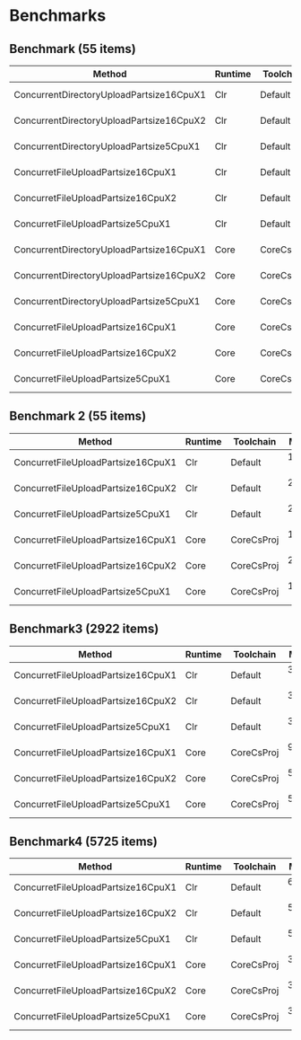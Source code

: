 
# Benchmarks

## Benchmark (55 items)

|                                  Method | Runtime |  Toolchain |       Mean | Error | Scaled |     Gen 0 |     Gen 1 |     Gen 2 |   Allocated |
|----------------------------------------- |-------- |----------- |-----------:|------:|-------:|----------:|----------:|----------:|------------:|
| ConcurrentDirectoryUploadPartsize16CpuX1 |     Clr |    Default | 2,852.9 ms |    NA |   1.00 | 5187.5000 | 5187.5000 | 5187.5000 | 25236.25 KB |
| ConcurrentDirectoryUploadPartsize16CpuX2 |     Clr |    Default | 3,011.1 ms |    NA |   1.06 | 5187.5000 | 5187.5000 | 5187.5000 | 25236.75 KB |
|  ConcurrentDirectoryUploadPartsize5CpuX1 |     Clr |    Default | 2,704.7 ms |    NA |   0.95 | 5187.5000 | 5187.5000 | 5187.5000 | 25232.25 KB |
|       ConcurretFileUploadPartsize16CpuX1 |     Clr |    Default |   454.4 ms |    NA |   0.16 | 4437.5000 | 3625.0000 | 2937.5000 | 25509.56 KB |
|       ConcurretFileUploadPartsize16CpuX2 |     Clr |    Default |   461.0 ms |    NA |   0.16 | 4687.5000 | 3750.0000 | 3062.5000 | 25526.78 KB |
|        ConcurretFileUploadPartsize5CpuX1 |     Clr |    Default |   359.8 ms |    NA |   0.13 | 4625.0000 | 3750.0000 | 3062.5000 | 25617.95 KB |
| ConcurrentDirectoryUploadPartsize16CpuX1 |    Core | CoreCsProj | 3,446.6 ms |    NA |   1.00 | 5187.5000 | 5187.5000 | 5187.5000 |     1.05 KB |
| ConcurrentDirectoryUploadPartsize16CpuX2 |    Core | CoreCsProj | 3,521.6 ms |    NA |   1.02 | 5187.5000 | 5187.5000 | 5187.5000 |     1.05 KB |
|  ConcurrentDirectoryUploadPartsize5CpuX1 |    Core | CoreCsProj | 2,773.9 ms |    NA |   0.80 | 5187.5000 | 5187.5000 | 5187.5000 |     1.05 KB |
|       ConcurretFileUploadPartsize16CpuX1 |    Core | CoreCsProj |   409.0 ms |    NA |   0.12 | 2812.5000 | 2125.0000 | 1562.5000 | 20085.78 KB |
|       ConcurretFileUploadPartsize16CpuX2 |    Core | CoreCsProj |   411.3 ms |    NA |   0.12 | 3000.0000 | 2375.0000 | 1750.0000 | 20086.08 KB |
|        ConcurretFileUploadPartsize5CpuX1 |    Core | CoreCsProj |   256.4 ms |    NA |   0.07 | 2875.0000 | 2312.5000 | 1687.5000 | 20085.62 KB |


## Benchmark 2 (55 items)


|                            Method | Runtime |  Toolchain |     Mean | Error | Scaled |     Gen 0 |     Gen 1 |     Gen 2 | Allocated |
|----------------------------------- |-------- |----------- |---------:|------:|-------:|----------:|----------:|----------:|----------:|
| ConcurretFileUploadPartsize16CpuX1 |     Clr |    Default | 198.8 ms |    NA |   1.00 | 4375.0000 | 3687.5000 | 2750.0000 |  24.94 MB |
| ConcurretFileUploadPartsize16CpuX2 |     Clr |    Default | 241.5 ms |    NA |   1.21 | 4250.0000 | 3500.0000 | 2687.5000 |  24.89 MB |
|  ConcurretFileUploadPartsize5CpuX1 |     Clr |    Default | 240.4 ms |    NA |   1.21 | 4437.5000 | 3500.0000 | 2750.0000 |  24.83 MB |
| ConcurretFileUploadPartsize16CpuX1 |    Core | CoreCsProj | 141.5 ms |    NA |   1.00 | 3375.0000 | 2812.5000 | 2125.0000 |  19.62 MB |
| ConcurretFileUploadPartsize16CpuX2 |    Core | CoreCsProj | 225.3 ms |    NA |   1.59 | 2812.5000 | 2250.0000 | 1625.0000 |  19.62 MB |
|  ConcurretFileUploadPartsize5CpuX1 |    Core | CoreCsProj | 119.3 ms |    NA |   0.84 | 3312.5000 | 2687.5000 | 2125.0000 |  19.62 MB |


## Benchmark3 (2922 items)

|                            Method | Runtime |  Toolchain |    Mean | Error | Scaled |       Gen 0 |       Gen 1 |      Gen 2 |  Allocated |
|----------------------------------- |-------- |----------- |--------:|------:|-------:|------------:|------------:|-----------:|-----------:|
| ConcurretFileUploadPartsize16CpuX1 |     Clr |    Default | 3.293 s |    NA |   1.00 | 153125.0000 |  89437.5000 | 76375.0000 |  1124.4 MB |
| ConcurretFileUploadPartsize16CpuX2 |     Clr |    Default | 3.792 s |    NA |   1.15 | 162312.5000 |  92250.0000 | 79312.5000 |  1125.6 MB |
|  ConcurretFileUploadPartsize5CpuX1 |     Clr |    Default | 3.751 s |    NA |   1.14 | 165875.0000 | 102312.5000 | 90312.5000 | 1128.92 MB |
| ConcurretFileUploadPartsize16CpuX1 |    Core | CoreCsProj | 9.403 s |    NA |   1.00 | 134250.0000 | 105937.5000 | 82625.0000 |  908.25 MB |
| ConcurretFileUploadPartsize16CpuX2 |    Core | CoreCsProj | 5.404 s |    NA |   0.57 | 151687.5000 |  88500.0000 | 77375.0000 |  908.25 MB |
|  ConcurretFileUploadPartsize5CpuX1 |    Core | CoreCsProj | 5.638 s |    NA |   0.60 | 130437.5000 |  98500.0000 | 79250.0000 |  908.24 MB |


## Benchmark4 (5725 items)

|                            Method | Runtime |  Toolchain |    Mean | Error | Scaled |       Gen 0 |       Gen 1 |       Gen 2 | Allocated |
|----------------------------------- |-------- |----------- |--------:|------:|-------:|------------:|------------:|------------:|----------:|
| ConcurretFileUploadPartsize16CpuX1 |     Clr |    Default | 6.565 s |    NA |   1.00 | 268250.0000 | 144687.5000 | 115625.0000 |   2.16 GB |
| ConcurretFileUploadPartsize16CpuX2 |     Clr |    Default | 5.666 s |    NA |   0.86 | 265187.5000 | 141875.0000 | 113437.5000 |   2.15 GB |
|  ConcurretFileUploadPartsize5CpuX1 |     Clr |    Default | 5.990 s |    NA |   0.91 | 276125.0000 | 145437.5000 | 116875.0000 |   2.16 GB |
| ConcurretFileUploadPartsize16CpuX1 |    Core | CoreCsProj | 3.448 s |    NA |   1.00 | 296312.5000 | 257125.0000 | 194500.0000 |   1.74 GB |
| ConcurretFileUploadPartsize16CpuX2 |    Core | CoreCsProj | 3.436 s |    NA |   1.00 | 285125.0000 | 243875.0000 | 184062.5000 |   1.74 GB |
|  ConcurretFileUploadPartsize5CpuX1 |    Core | CoreCsProj | 3.535 s |    NA |   1.03 | 289125.0000 | 247562.5000 | 187687.5000 |   1.74 GB |